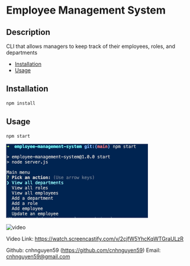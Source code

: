 # Employee Management System
  
  ## Description
  
  CLI that allows managers to keep track of their employees, roles, and departments

  - [Installation](#install)
  - [Usage](#usage)
  
  
  <a name="install"></a>
  ## Installation
  
  ```bash 
  npm install
  ```
  
  <a name="usage"></a>
  ## Usage
  
  ```bash 
  npm start
  ```
  ![answers](./assets/cli-start-image.png)

  ![video](./assets/employee-management-system.gif)
  
  Video Link: https://watch.screencastify.com/v/2cjfW5YhcKqWTGraULzR
  
  
  Github: cnhnguyen59 (https://github.com/cnhnguyen59)
  Email: cnhnguyen59@gmail.com

  
